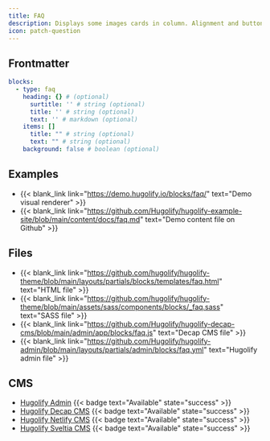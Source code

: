 ```yaml
---
title: FAQ
description: Displays some images cards in column. Alignment and button are available.
icon: patch-question
---
```


## Frontmatter

```yml
blocks:
  - type: faq
    heading: {} # (optional)
      surtitle: '' # string (optional)
      title: '' # string (optional)
      text: '' # markdown (optional)
    items: []
      title: "" # string (optional)
      text: "" # string (optional)
    background: false # boolean (optional)
```

## Examples

- {{< blank_link link="https://demo.hugolify.io/blocks/faq/" text="Demo visual renderer" >}}
- {{< blank_link link="https://github.com/Hugolify/hugolify-example-site/blob/main/content/docs/faq.md" text="Demo content file on Github" >}}

## Files

- {{< blank_link link="https://github.com/hugolify/hugolify-theme/blob/main/layouts/partials/blocks/templates/faq.html" text="HTML file" >}}
- {{< blank_link link="https://github.com/hugolify/hugolify-theme/blob/main/assets/sass/components/blocks/_faq.sass" text="SASS file" >}}
- {{< blank_link link="https://github.com/Hugolify/hugolify-decap-cms/blob/main/admin/app/blocks/faq.js" text="Decap CMS file" >}}
- {{< blank_link link="https://github.com/Hugolify/hugolify-admin/blob/main/layouts/partials/admin/blocks/faq.yml" text="Hugolify admin file" >}}

## CMS

- [Hugolify Admin](/docs/cms/admin/) {{< badge text="Available" state="success" >}}
- [Hugolify Decap CMS](/docs/cms/decap-cms/) {{< badge text="Available" state="success" >}}
- [Hugolify Netlify CMS](/docs/cms/netlify-cms/) {{< badge text="Available" state="success" >}}
- [Hugolify Sveltia CMS](/docs/cms/sveltia-cms/) {{< badge text="Available" state="success" >}}
